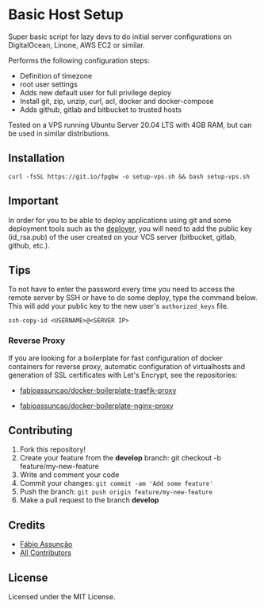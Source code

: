 # Basic Host Setup

Super basic script for lazy devs to do initial server configurations on DigitalOcean, Linone, AWS EC2 or similar.

Performs the following configuration steps:

* Definition of timezone
* root user settings
* Adds new default user for full privilege deploy
* Install git, zip, unzip, curl, acl, docker and docker-compose
* Adds github, gitlab and bitbucket to trusted hosts

Tested on a VPS running Ubuntu Server 20.04 LTS with 4GB RAM, but can be used in similar distributions.

## Installation

```
curl -fsSL https://git.io/fpgbw -o setup-vps.sh && bash setup-vps.sh
```

## Important
In order for you to be able to deploy applications using git and some deployment tools such as the [deployer](https://deployer.org/), you will need to add the public key (id_rsa.pub) of the user created on your VCS server (bitbucket, gitlab, github, etc.).

## Tips

To not have to enter the password every time you need to access the remote server by SSH or have to do some deploy, type the command below. This will add your public key to the new user's ```authorized_keys``` file.

```
ssh-copy-id <USERNAME>@<SERVER IP>
```

### Reverse Proxy

If you are looking for a boilerplate for fast configuration of docker containers for reverse proxy, automatic configuration of virtualhosts and generation of SSL certificates with Let's Encrypt, see the repositories:

 * [fabioassuncao/docker-boilerplate-traefik-proxy](https://github.com/fabioassuncao/docker-boilerplate-traefik-proxy)

 * [fabioassuncao/docker-boilerplate-nginx-proxy](https://github.com/fabioassuncao/docker-boilerplate-nginx-proxy)

## Contributing

1. Fork this repository!
2. Create your feature from the **develop** branch: git checkout -b feature/my-new-feature
3. Write and comment your code
4. Commit your changes: `git commit -am 'Add some feature'`
5. Push the branch: `git push origin feature/my-new-feature`
6. Make a pull request to the branch **develop**

## Credits

* [Fábio Assunção](https://github.com/fabioassuncao)
* [All Contributors](../../contributors)


## License

Licensed under the MIT License.